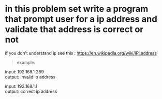 # in this problem set write a program that prompt user for a ip address and validate that address is correct or not

if you don't understand ip see this : https://en.wikipedia.org/wiki/IP_address

> example:

input: 192.168.1.289
<br>
output: Invalid ip address


input: 192.168.1.1
<br>
output: correct ip address    


